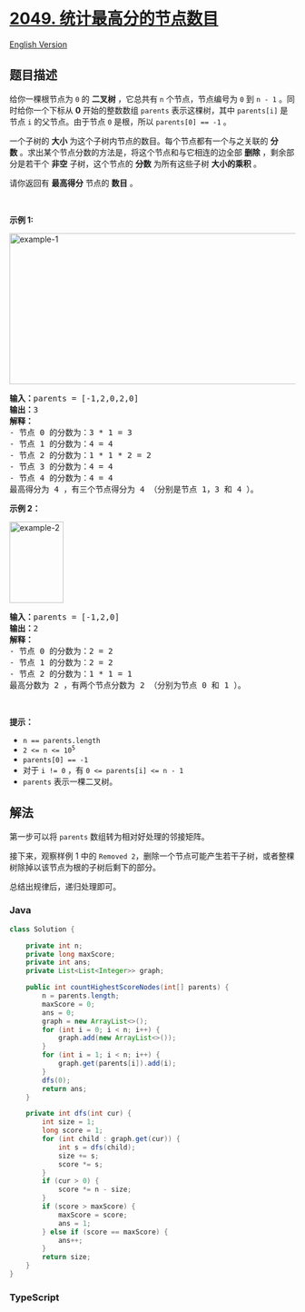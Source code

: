# [2049. 统计最高分的节点数目](https://leetcode.cn/problems/count-nodes-with-the-highest-score)

[English Version](/solution/2000-2099/2049.Count%20Nodes%20With%20the%20Highest%20Score/README_EN.md)

## 题目描述

<!-- 这里写题目描述 -->

<p>给你一棵根节点为 <code>0</code> 的&nbsp;<strong>二叉树</strong>&nbsp;，它总共有 <code>n</code>&nbsp;个节点，节点编号为&nbsp;<code>0</code>&nbsp;到&nbsp;<code>n - 1</code>&nbsp;。同时给你一个下标从&nbsp;<strong>0</strong>&nbsp;开始的整数数组&nbsp;<code>parents</code>&nbsp;表示这棵树，其中&nbsp;<code>parents[i]</code>&nbsp;是节点 <code>i</code>&nbsp;的父节点。由于节点 <code>0</code>&nbsp;是根，所以&nbsp;<code>parents[0] == -1</code>&nbsp;。</p>

<p>一个子树的 <strong>大小</strong>&nbsp;为这个子树内节点的数目。每个节点都有一个与之关联的&nbsp;<strong>分数</strong>&nbsp;。求出某个节点分数的方法是，将这个节点和与它相连的边全部 <strong>删除</strong>&nbsp;，剩余部分是若干个 <strong>非空</strong>&nbsp;子树，这个节点的 <strong>分数</strong>&nbsp;为所有这些子树 <strong>大小的乘积</strong>&nbsp;。</p>

<p>请你返回有 <strong>最高得分</strong>&nbsp;节点的 <strong>数目</strong>&nbsp;。</p>

<p>&nbsp;</p>

<p><strong>示例&nbsp;1:</strong></p>

<p><img alt="example-1" src="https://fastly.jsdelivr.net/gh/doocs/leetcode@main/solution/2000-2099/2049.Count%20Nodes%20With%20the%20Highest%20Score/images/example-1.png" style="width: 604px; height: 266px;"></p>

<pre><b>输入：</b>parents = [-1,2,0,2,0]
<b>输出：</b>3
<strong>解释：</strong>
- 节点 0 的分数为：3 * 1 = 3
- 节点 1 的分数为：4 = 4
- 节点 2 的分数为：1 * 1 * 2 = 2
- 节点 3 的分数为：4 = 4
- 节点 4 的分数为：4 = 4
最高得分为 4 ，有三个节点得分为 4 （分别是节点 1，3 和 4 ）。
</pre>

<p><strong>示例 2：</strong></p>

<p><img alt="example-2" src="https://fastly.jsdelivr.net/gh/doocs/leetcode@main/solution/2000-2099/2049.Count%20Nodes%20With%20the%20Highest%20Score/images/example-2.png" style="width: 95px; height: 143px;"></p>

<pre><b>输入：</b>parents = [-1,2,0]
<b>输出：</b>2
<strong>解释：</strong>
- 节点 0 的分数为：2 = 2
- 节点 1 的分数为：2 = 2
- 节点 2 的分数为：1 * 1 = 1
最高分数为 2 ，有两个节点分数为 2 （分别为节点 0 和 1 ）。
</pre>

<p>&nbsp;</p>

<p><strong>提示：</strong></p>

<ul>
	<li><code>n == parents.length</code></li>
	<li><code>2 &lt;= n &lt;= 10<sup>5</sup></code></li>
	<li><code>parents[0] == -1</code></li>
	<li>对于&nbsp;<code>i != 0</code>&nbsp;，有&nbsp;<code>0 &lt;= parents[i] &lt;= n - 1</code></li>
	<li><code>parents</code>&nbsp;表示一棵二叉树。</li>
</ul>

## 解法

第一步可以将 `parents` 数组转为相对好处理的邻接矩阵。

接下来，观察样例 1 中的 `Removed 2`，删除一个节点可能产生若干子树，或者整棵树除掉以该节点为根的子树后剩下的部分。

总结出规律后，递归处理即可。

### **Java**

```java
class Solution {

    private int n;
    private long maxScore;
    private int ans;
    private List<List<Integer>> graph;

    public int countHighestScoreNodes(int[] parents) {
        n = parents.length;
        maxScore = 0;
        ans = 0;
        graph = new ArrayList<>();
        for (int i = 0; i < n; i++) {
            graph.add(new ArrayList<>());
        }
        for (int i = 1; i < n; i++) {
            graph.get(parents[i]).add(i);
        }
        dfs(0);
        return ans;
    }

    private int dfs(int cur) {
        int size = 1;
        long score = 1;
        for (int child : graph.get(cur)) {
            int s = dfs(child);
            size += s;
            score *= s;
        }
        if (cur > 0) {
            score *= n - size;
        }
        if (score > maxScore) {
            maxScore = score;
            ans = 1;
        } else if (score == maxScore) {
            ans++;
        }
        return size;
    }
}
```

### **TypeScript**
